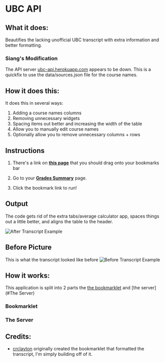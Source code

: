 # UBC API
## What it does:
Beautifies the lacking unofficial UBC transcript with extra information and better formatting.

### Siang's Modification
The API server [ubc-api.herokuapp.com](https://ubc-api.herokuapp.com) appears to be down. This is a quickfix to use the data/sources.json file for the course names.

## How it does this:
It does this in several ways:
1. Adding a course names columns
2. Removing unnecessary widgets
3. Spacing items out better and increasing the width of the table 
4. Allow you to manually edit course names
5. Optionally allow you to remove unnecessary columns + rows

## Instructions

1. There's a link on [**this page**](http://arashout.site/posts/improved-ubc-transcript) that you should drag onto your bookmarks bar

2. Go to your [**Grades Summary**](https://ssc.adm.ubc.ca/sscportal/servlets/SRVSSCFramework?function=SessGradeRpt) page.

3. Click the bookmark link to run!

## Output

The code gets rid of the extra tabs/average calculator app, spaces things out a little better, and aligns the table to the header. 

![After Transcript Example](./After.png "After Transcript Example")

## Before Picture

This is what the transcript looked like before
![Before Transcript Example](./Before.png "Before Transcript Example")

## How it works:
This application is split into 2 parts the [the bookmarklet](#Bookmarklet) and [the server](#The Server)

### Bookmarklet

### The Server

## Credits:
- [crclayton](https://github.com/crclayton) originally created the bookmarklet that formatted the transcript, I'm simply building off of it.
